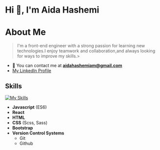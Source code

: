 
<h1>Hi 👋, I'm Aida Hashemi</h1>

# About Me

> I'm a front-end engineer with a strong passion for learning new technologies.I enjoy teamwork and collaboration,and always looking for ways to improve my skills.>

- 🤝 You can contact me at **aidahashemiam@gmail.com**
- [My LinkedIn Profile](https://www.linkedin.com/in/aida-hashemi-a06390297)

## Skills
[![My Skills](https://skillicons.dev/icons?i=html,css,bootstrap,sass,js,react,git,github)](https://AidaHashemi.github.io/cv/)
- **Javascript** (ES6)
- **React**
- **HTML**
- **CSS** (Scss, Sass)
- **Bootstrap**
- **Version Control Systems**
  - Git
  - Github

<!--
**AidaHashemi/AidaHashemi** is a ✨ _special_ ✨ repository because its `README.md` (this file) appears on your GitHub profile.

Here are some ideas to get you started:

- 🔭 I’m currently working on ...
- 👯 I’m looking to collaborate on ...
- 🤔 I’m looking for help with ...
- 💬 Ask me about ...
- 📫 How to reach me: ...
- 😄 Pronouns: ...
- ⚡ Fun fact: ...
-->

